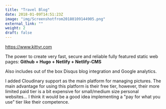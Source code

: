 ```yaml
---
title: "Travel Blog"
date: 2018-01-09T14:51:23Z
image: "img/Screenshotfrom20180109144905.png"
external_link: ""
weight: 2
draft: false
---
```

<a href='https://www.kittyr.com'>https://www.kittyr.com</a>

The power to create very fast, secure and reliable fully featured static web pages: <b>Github + Hugo + Netlify + Netlify-CMS</b>

Also includes out of the box <a>Disqus</a> blog integration and Google analytics.

I added <a>Cloudinary</a> support as the main platform for managing pictures. The main advantage for using this platform is their free tier, however, their more limited paid tier is a bit expensive for small/medium size personal websites... I think it would be a good idea implementing a "pay for what you use" tier like their competence.
